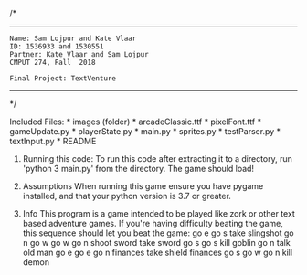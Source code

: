 /*
**********************************************************
    Name: Sam Lojpur and Kate Vlaar
    ID: 1536933 and 1530551
    Partner: Kate Vlaar and Sam Lojpur
    CMPUT 274, Fall  2018

    Final Project: TextVenture
**********************************************************
*/

Included Files:
    * images (folder)
    * arcadeClassic.ttf
    * pixelFont.ttf
    * gameUpdate.py
    * playerState.py
    * main.py
    * sprites.py
    * testParser.py
    * textInput.py
    * README

1. Running this code:
    To run this code after extracting it to a directory, run
    'python 3 main.py' from the directory. The game should load!

2. Assumptions
    When running this game ensure you have pygame installed, and
    that your python version is 3.7 or greater.

3. Info
    This program is a game intended to be played like zork or other
    text based adventure games.
    If you're having difficulty beating the game, this sequence should
    let you beat the game:
    go e
    go s
    take slingshot
    go n
    go w
    go w
    go n
    shoot sword
    take sword
    go s
    go s
    kill goblin
    go n
    talk old man
    go e
    go e
    go n
    finances
    take shield
    finances
    go s
    go w
    go n
    kill demon
